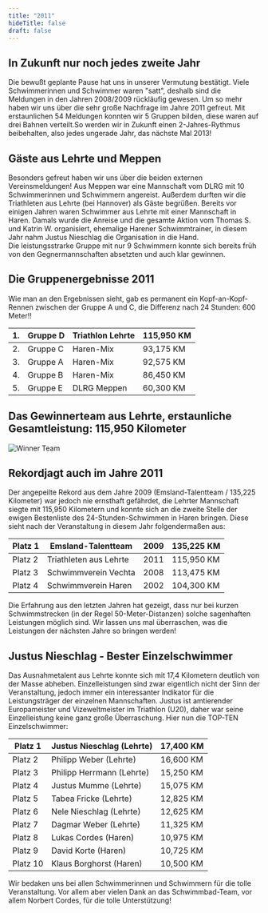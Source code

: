 ```yaml
---
title: "2011"
hideTitle: false
draft: false
---
```

## In Zukunft nur noch jedes zweite Jahr

Die bewußt geplante Pause hat uns in unserer Vermutung bestätigt. Viele Schwimmerinnen und Schwimmer waren "satt", deshalb sind die Meldungen in den Jahren 2008/2009 rückläufig gewesen. Um so mehr haben wir uns über die sehr große Nachfrage im Jahre 2011 gefreut. Mit erstaunlichen 54 Meldungen konnten wir 5 Gruppen bilden, diese waren auf drei Bahnen verteilt.So werden wir in Zukunft einen 2-Jahres-Rythmus beibehalten, also jedes ungerade Jahr, das nächste Mal 2013!

## Gäste aus Lehrte und Meppen

Besonders gefreut haben wir uns über die beiden externen Vereinsmeldungen! Aus Meppen war eine Mannschaft vom DLRG mit 10 Schwimmerinnen und Schwimmern angereist. Außerdem durften wir die Triathleten aus Lehrte (bei Hannover) als Gäste begrüßen. Bereits vor einigen Jahren waren Schwimmer aus Lehrte mit einer Mannschaft in Haren. Damals wurde die Anreise und die gesamte Aktion vom Thomas S. und Katrin W. organisiert, ehemalige Harener Schwimmtrainer, in diesem Jahr nahm Justus Nieschlag die Organisation in die Hand.\
Die leistungsstrarke Gruppe mit nur 9 Schwimmern konnte sich bereits früh von den Gegnermannschaften absetzten und auch klar gewinnen.

## Die Gruppenergebnisse 2011

Wie man an den Ergebnissen sieht, gab es permanent ein Kopf-an-Kopf-Rennen zwischen der Gruppe A und C, die Differenz nach 24 Stunden: 600 Meter!!

| 1.  | Gruppe D | Triathlon Lehrte | 115,950 KM |
| --- | -------- | ---------------- | ---------- |
| 2.  | Gruppe C | Haren-Mix        | 93,175 KM  |
| 3.  | Gruppe A | Haren-Mix        | 92,575 KM  |
| 4.  | Gruppe B | Haren-Mix        | 86,450 KM  |
| 5.  | Gruppe E | DLRG Meppen      | 60,300 KM  |





## Das Gewinnerteam aus Lehrte, erstaunliche Gesamtleistung: 115,950 Kilometer

![Winner Team](/images/uploads/24h-schwimmen/winner-2011.jpg)

## Rekordjagt auch im Jahre 2011

Der angepeilte Rekord aus dem Jahre 2009 (Emsland-Talentteam / 135,225 Kilometer) war jedoch nie ernsthaft gefährdet, die Lehrter Mannschaft siegte mit 115,950 Kilometern und konnte sich an die zweite Stelle der ewigen Bestenliste des 24-Stunden-Schwimmen in Haren bringen. Diese sieht nach der Veranstaltung in diesem Jahr folgendermaßen aus: 

| Platz 1 | Emsland-Talentteam     | 2009 | 135,225 KM |
| ------- | ---------------------- | ---- | ---------- |
| Platz 2 | Triathleten aus Lehrte | 2011 | 115,950 KM |
| Platz 3 | Schwimmverein Vechta   | 2008 | 113,475 KM |
| Platz 4 | Schwimmverein Haren    | 2002 | 104,300 KM |



Die Erfahrung aus den letzten Jahren hat gezeigt, dass nur bei kurzen Schwimmstrecken (in der Regel 50-Meter-Distanzen) solche sagenhaften Leistungen möglich sind. Wir lassen uns mal überraschen, was die Leistungen der nächsten Jahre so bringen werden!

## Justus Nieschlag - Bester Einzelschwimmer

Das Ausnahmetalent aus Lehrte konnte sich mit 17,4 Kilometern deutlich von der Masse abheben. Einzelleistungen sind zwar eigentlich nicht der Sinn der Veranstaltung, jedoch immer ein interessanter Indikator für die Leistungsträger der einzelnen Mannschaften. Justus ist amtierender Europameister und Vizeweltmeister im Triathlon (U20), daher war seine Einzelleistung keine ganz große Überraschung. Hier nun die TOP-TEN Einzelschwimmer: 

| Platz 1  | Justus Nieschlag (Lehrte) | 17,400 KM |
| -------- | ------------------------- | --------- |
| Platz 2  | Philipp Weber (Lehrte)    | 16,600 KM |
| Platz 3  | Philipp Herrmann (Lehrte) | 15,250 KM |
| Platz 4  | Justus Mumme (Lehrte)     | 15,075 KM |
| Platz 5  | Tabea Fricke (Lehrte)     | 12,825 KM |
| Platz 6  | Nele Nieschlag (Lehrte)   | 12,625 KM |
| Platz 7  | Dagmar Weber (Lehrte)     | 11,325 KM |
| Platz 8  | Lukas Cordes (Haren)      | 10,975 KM |
| Platz 9  | David Korte (Haren)       | 10,725 KM |
| Platz 10 | Klaus Borghorst (Haren)   | 10,500 KM |



Wir bedaken uns bei allen Schwimmerinnen und Schwimmern für die tolle Veranstaltung. Vor allem aber vielen Dank an das Schwimmbad-Team, vor allem Norbert Cordes, für die tolle Unterstützung!